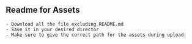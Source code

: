 ## Readme for Assets

    - Download all the file excluding README.md
    - Save it in your desired director
    - Make sure to give the correct path for the assets during upload.


